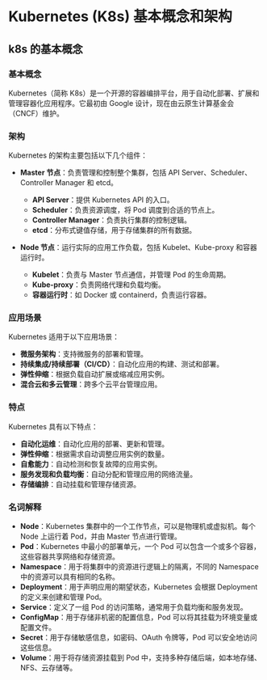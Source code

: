 # Kubernetes (K8s) 基本概念和架构

## k8s 的基本概念

<!-- notecardId: 1735106436628 -->

### 基本概念

Kubernetes（简称 K8s）是一个开源的容器编排平台，用于自动化部署、扩展和管理容器化应用程序。它最初由 Google 设计，现在由云原生计算基金会（CNCF）维护。

### 架构

Kubernetes 的架构主要包括以下几个组件：

- **Master 节点**：负责管理和控制整个集群，包括 API Server、Scheduler、Controller Manager 和 etcd。

  - **API Server**：提供 Kubernetes API 的入口。
  - **Scheduler**：负责资源调度，将 Pod 调度到合适的节点上。
  - **Controller Manager**：负责执行集群的控制逻辑。
  - **etcd**：分布式键值存储，用于存储集群的所有数据。

- **Node 节点**：运行实际的应用工作负载，包括 Kubelet、Kube-proxy 和容器运行时。
  - **Kubelet**：负责与 Master 节点通信，并管理 Pod 的生命周期。
  - **Kube-proxy**：负责网络代理和负载均衡。
  - **容器运行时**：如 Docker 或 containerd，负责运行容器。

### 应用场景

Kubernetes 适用于以下应用场景：

- **微服务架构**：支持微服务的部署和管理。
- **持续集成/持续部署（CI/CD）**：自动化应用的构建、测试和部署。
- **弹性伸缩**：根据负载自动扩展或缩减应用实例。
- **混合云和多云管理**：跨多个云平台管理应用。

### 特点

Kubernetes 具有以下特点：

- **自动化运维**：自动化应用的部署、更新和管理。
- **弹性伸缩**：根据需求自动调整应用实例的数量。
- **自愈能力**：自动检测和恢复故障的应用实例。
- **服务发现和负载均衡**：自动分配和管理应用的网络流量。
- **存储编排**：自动挂载和管理存储资源。

### 名词解释

- **Node**：Kubernetes 集群中的一个工作节点，可以是物理机或虚拟机。每个 Node 上运行着 Pod，并由 Master 节点进行管理。
- **Pod**：Kubernetes 中最小的部署单元，一个 Pod 可以包含一个或多个容器，这些容器共享网络和存储资源。
- **Namespace**：用于将集群中的资源进行逻辑上的隔离，不同的 Namespace 中的资源可以具有相同的名称。
- **Deployment**：用于声明应用的期望状态，Kubernetes 会根据 Deployment 的定义来创建和管理 Pod。
- **Service**：定义了一组 Pod 的访问策略，通常用于负载均衡和服务发现。
- **ConfigMap**：用于存储非机密的配置信息，Pod 可以将其挂载为环境变量或配置文件。
- **Secret**：用于存储敏感信息，如密码、OAuth 令牌等，Pod 可以安全地访问这些信息。
- **Volume**：用于将存储资源挂载到 Pod 中，支持多种存储后端，如本地存储、NFS、云存储等。

